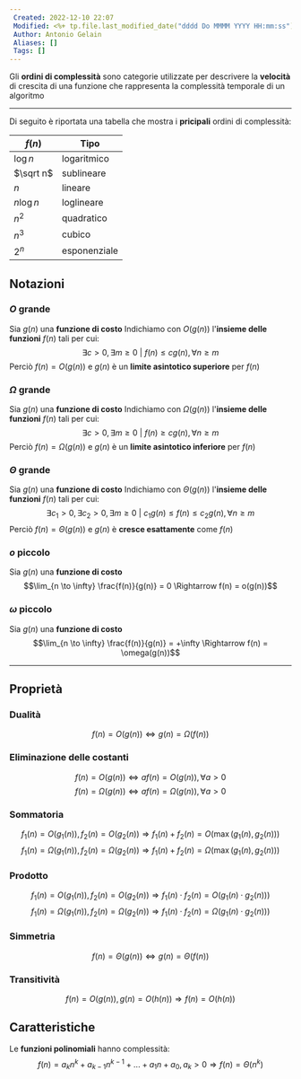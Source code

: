 ```yaml
---
 Created: 2022-12-10 22:07
 Modified: <%+ tp.file.last_modified_date("dddd Do MMMM YYYY HH:mm:ss") %>
 Author: Antonio Gelain
 Aliases: []
 Tags: []
---
```


Gli **ordini di complessità** sono categorie utilizzate per descrivere la **velocità** di crescita di una funzione che rappresenta la complessità temporale di un algoritmo

---

Di seguito è riportata una tabella che mostra i **pricipali** ordini di complessità:

| $f(n)$     | Tipo         |
| ---------- | ------------ |
| $\log n$   | logaritmico  |
| $\sqrt n$  | sublineare   |
| $n$        | lineare      |
| $n \log n$ | loglineare   |
| $n^2$      | quadratico   |
| $n^3$      | cubico       |
| $2^n$      | esponenziale | 

## Notazioni

### $O$ grande

Sia $g(n)$ una **funzione di costo**
Indichiamo con $O(g(n))$ l'**insieme delle funzioni** $f(n)$ tali per cui:
$$\exists c > 0, \exists m \ge 0\ |\ f(n) \le cg(n), \forall n \ge m$$
Perciò $f(n) = O(g(n))$ e $g(n)$ è un **limite asintotico superiore** per $f(n)$

### $\Omega$ grande

Sia $g(n)$ una **funzione di costo**
Indichiamo con $\Omega(g(n))$ l'**insieme delle funzioni** $f(n)$ tali per cui:
$$\exists c > 0, \exists m \ge 0\ |\ f(n) \ge cg(n), \forall n \ge m$$
Perciò $f(n) = \Omega(g(n))$ e $g(n)$ è un **limite asintotico inferiore** per $f(n)$

### $\Theta$ grande

Sia $g(n)$ una **funzione di costo**
Indichiamo con $\Theta(g(n))$ l'**insieme delle funzioni** $f(n)$ tali per cui:
$$\exists c_{1} > 0, \exists c_{2} > 0, \exists m \ge 0\ |\ c_{1}g(n) \le f(n) \le c_{2}g(n), \forall n \ge m$$
Perciò $f(n) = \Theta(g(n))$ e $g(n)$ è **cresce esattamente** come $f(n)$

### $o$ piccolo

Sia $g(n)$ una **funzione di costo**
$$\lim_{n \to \infty} \frac{f(n)}{g(n)} = 0 \Rightarrow f(n) = o(g(n))$$

### $\omega$ piccolo

Sia $g(n)$ una **funzione di costo**
$$\lim_{n \to \infty} \frac{f(n)}{g(n)} = +\infty \Rightarrow f(n) = \omega(g(n))$$

---

## Proprietà

### Dualità
$$f(n) = O(g(n)) \iff g(n) = \Omega(f(n))$$
### Eliminazione delle costanti
$$f(n) = O(g(n)) \iff af(n) = O(g(n)), \forall a > 0$$
$$f(n) = \Omega(g(n)) \iff af(n) = \Omega(g(n)), \forall a > 0$$
### Sommatoria
$$f_{1}(n) = O(g_{1}(n)), f_{2}(n) = O(g_{2}(n)) \Rightarrow f_{1}(n) + f_{2}(n) = O(\max(g_{1}(n), g_{2}(n)))$$
$$f_{1}(n) = \Omega(g_{1}(n)), f_{2}(n) = \Omega(g_{2}(n)) \Rightarrow f_{1}(n) + f_{2}(n) = \Omega(\max(g_{1}(n), g_{2}(n)))$$
### Prodotto
$$f_{1}(n) = O(g_{1}(n)), f_{2}(n) = O(g_{2}(n)) \Rightarrow f_{1}(n) \cdot f_{2}(n) = O(g_{1}(n) \cdot g_{2}(n)))$$
$$f_{1}(n) = \Omega(g_{1}(n)), f_{2}(n) = \Omega(g_{2}(n)) \Rightarrow f_{1}(n) \cdot f_{2}(n) = \Omega(g_{1}(n) \cdot g_{2}(n)))$$
### Simmetria
$$f(n) = \Theta(g(n)) \iff g(n) = \Theta(f(n))$$
### Transitività
$$f(n) = O(g(n)), g(n) = O(h(n)) \Rightarrow f(n) = O(h(n))$$

## Caratteristiche

Le **funzioni polinomiali** hanno complessità:
$$f(n) = a_{k}n^{k} + a_{k-1}n^{k-1} + ... + a_{1}n + a_{0}, a_{k} > 0 \Rightarrow f(n) = \Theta(n^{k})$$